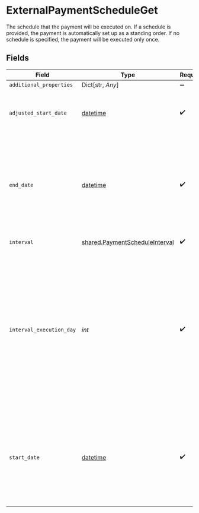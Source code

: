 # ExternalPaymentScheduleGet

The schedule that the payment will be executed on. If a schedule is provided, the payment is automatically set up as a standing order. If no schedule is specified, the payment will be executed only once.


## Fields

| Field                                                                                                                                                                                                                                                                                                                                                                                                                                                                                                                                                                                                                           | Type                                                                                                                                                                                                                                                                                                                                                                                                                                                                                                                                                                                                                            | Required                                                                                                                                                                                                                                                                                                                                                                                                                                                                                                                                                                                                                        | Description                                                                                                                                                                                                                                                                                                                                                                                                                                                                                                                                                                                                                     |
| ------------------------------------------------------------------------------------------------------------------------------------------------------------------------------------------------------------------------------------------------------------------------------------------------------------------------------------------------------------------------------------------------------------------------------------------------------------------------------------------------------------------------------------------------------------------------------------------------------------------------------- | ------------------------------------------------------------------------------------------------------------------------------------------------------------------------------------------------------------------------------------------------------------------------------------------------------------------------------------------------------------------------------------------------------------------------------------------------------------------------------------------------------------------------------------------------------------------------------------------------------------------------------- | ------------------------------------------------------------------------------------------------------------------------------------------------------------------------------------------------------------------------------------------------------------------------------------------------------------------------------------------------------------------------------------------------------------------------------------------------------------------------------------------------------------------------------------------------------------------------------------------------------------------------------- | ------------------------------------------------------------------------------------------------------------------------------------------------------------------------------------------------------------------------------------------------------------------------------------------------------------------------------------------------------------------------------------------------------------------------------------------------------------------------------------------------------------------------------------------------------------------------------------------------------------------------------- |
| `additional_properties`                                                                                                                                                                                                                                                                                                                                                                                                                                                                                                                                                                                                         | Dict[str, *Any*]                                                                                                                                                                                                                                                                                                                                                                                                                                                                                                                                                                                                                | :heavy_minus_sign:                                                                                                                                                                                                                                                                                                                                                                                                                                                                                                                                                                                                              | N/A                                                                                                                                                                                                                                                                                                                                                                                                                                                                                                                                                                                                                             |
| `adjusted_start_date`                                                                                                                                                                                                                                                                                                                                                                                                                                                                                                                                                                                                           | [datetime](https://docs.python.org/3/library/datetime.html#datetime-objects)                                                                                                                                                                                                                                                                                                                                                                                                                                                                                                                                                    | :heavy_check_mark:                                                                                                                                                                                                                                                                                                                                                                                                                                                                                                                                                                                                              | The start date sent to the bank after adjusting for holidays or weekends.  Will be provided in [ISO 8601](https://wikipedia.org/wiki/ISO_8601) format (YYYY-MM-DD). If the start date did not require adjustment, this field will be `null`.                                                                                                                                                                                                                                                                                                                                                                                    |
| `end_date`                                                                                                                                                                                                                                                                                                                                                                                                                                                                                                                                                                                                                      | [datetime](https://docs.python.org/3/library/datetime.html#datetime-objects)                                                                                                                                                                                                                                                                                                                                                                                                                                                                                                                                                    | :heavy_check_mark:                                                                                                                                                                                                                                                                                                                                                                                                                                                                                                                                                                                                              | A date in [ISO 8601](https://wikipedia.org/wiki/ISO_8601) format (YYYY-MM-DD). Standing order payments will end on the last `interval_execution_day` on or before the `end_date`.<br/>If the only `interval_execution_day` between the start date and the end date (inclusive) is also the same day that `/payment_initiation/payment/create` was called, the bank *may* make a payment on that day, but it is not guaranteed to do so.                                                                                                                                                                                         |
| `interval`                                                                                                                                                                                                                                                                                                                                                                                                                                                                                                                                                                                                                      | [shared.PaymentScheduleInterval](../../models/shared/paymentscheduleinterval.md)                                                                                                                                                                                                                                                                                                                                                                                                                                                                                                                                                | :heavy_check_mark:                                                                                                                                                                                                                                                                                                                                                                                                                                                                                                                                                                                                              | The frequency interval of the payment.                                                                                                                                                                                                                                                                                                                                                                                                                                                                                                                                                                                          |
| `interval_execution_day`                                                                                                                                                                                                                                                                                                                                                                                                                                                                                                                                                                                                        | *int*                                                                                                                                                                                                                                                                                                                                                                                                                                                                                                                                                                                                                           | :heavy_check_mark:                                                                                                                                                                                                                                                                                                                                                                                                                                                                                                                                                                                                              | The day of the interval on which to schedule the payment.<br/><br/>If the payment interval is weekly, `interval_execution_day` should be an integer from 1 (Monday) to 7 (Sunday).<br/><br/>If the payment interval is monthly, `interval_execution_day` should be an integer indicating which day of the month to make the payment on. Integers from 1 to 28 can be used to make a payment on that day of the month. Negative integers from -1 to -5 can be used to make a payment relative to the end of the month. To make a payment on the last day of the month, use -1; to make the payment on the second-to-last day, use -2, and so on. |
| `start_date`                                                                                                                                                                                                                                                                                                                                                                                                                                                                                                                                                                                                                    | [datetime](https://docs.python.org/3/library/datetime.html#datetime-objects)                                                                                                                                                                                                                                                                                                                                                                                                                                                                                                                                                    | :heavy_check_mark:                                                                                                                                                                                                                                                                                                                                                                                                                                                                                                                                                                                                              | A date in [ISO 8601](https://wikipedia.org/wiki/ISO_8601) format (YYYY-MM-DD). Standing order payments will begin on the first `interval_execution_day` on or after the `start_date`.<br/><br/>If the first `interval_execution_day` on or after the start date is also the same day that `/payment_initiation/payment/create` was called, the bank *may* make the first payment on that day, but it is not guaranteed to do so.                                                                                                                                                                                                |